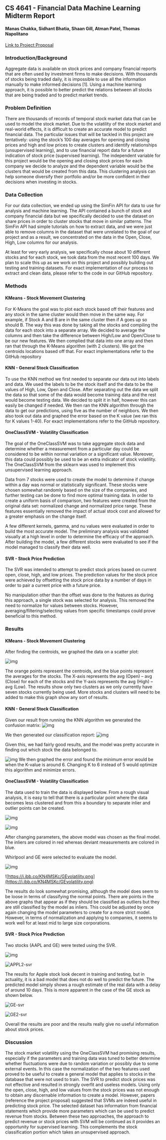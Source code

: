 ## CS 4641 - Financial Data Machine Learning Midterm Report
#### Manas Chakka, Sidhant Bhatia, Shaan Gill, Atman Patel, Thomas Napolitano

[Link to Project Proposal](https://mchakka.github.io/4641-ML-Project/)

### Introduction/Background

Aggregate data is available on stock prices and company financial reports that are often used by investment firms to make decisions. With thousands of stocks being traded daily, it is impossible to use all the information manually to make informed decisions [1]. Using a machine learning approach, it is possible to better predict the relations between all stocks that are being traded and to predict market trends.

### Problem Definition

There are thousands of records of temporal stock market data that can be used to model the stock market. Due to the volatility of the stock market and real-world effects, it is difficult to create an accurate model to predict financial data. The particular issues that will be tackled in this project are tentatively: using the stock’s 100 day averages for opening and closing prices and high and low prices to create clusters and identify relationships (unsupervised learning), and to use financial report data for a future indication of stock price (supervised learning). The independent variable for this project would be the opening and closing stock prices for each company we decide to analyze and the dependent variable would be the clusters that would be created from this data. This clustering analysis can help someone diversify their portfolio and/or be more confident in their decisions when investing in stocks. 

### Data Collection

For our data collection, we ended up using the SimFin API for data to use for analysis and machine learning. The API contained a bunch of stock and company financial data but we specifically decided to use the dataset on share prices in order to cluster stocks that move in similar patterns. The SimFin API had simple tutorials on how to extract data, and we were just able to remove columns in the dataset that were unrelated to the goal of our project and as a result, we concentrated on the data in the Open, Close, High, Low columns for our analysis. 

At least for very early analysis, we specifically chose about 10 different stocks and for each stock, we took data from the most recent 100 days. We plan to scale this up as we work on this project and possibly building out testing and training datasets. For exact implementation of our process to extract and clean data, please refer to the code in our GitHub repository.


### Methods


#### KMeans - Stock Movement Clustering

For K-Means the goal was to plot each stock based off their features and any stock in the same cluster would then move in the same way.  For example, if Stock A and B are in the same cluster then if A goes up so should B.  The way this was done by taking all the stocks and compiling the data for each stock into a separate array.  We decided to average the columns and then take the difference between High/Low and Open/Close to be our new features.  We then complied that data into one array and then ran that through the K-Means algorithm (with 2 clusters).  We got the centroids locations based off that.  For exact implementations refer to the GitHub repository

#### KNN - General Stock Classification

To use the KNN method we first needed to separate our data out into labels and data.  We used the labels to be the stock itself and the data to be the values of High, Low, Open and Close. After separating out the data we split the data so that some of the data would become training data and the rest would become testing data.  We decided to split it in half, however this can easily be changed if needed.  We then ran the KNN algorithm through the data to get our predictions, using five as the number of neighbors.  We then also took out data and graphed the error based on the K value (we ran this for K values 1-40).  For exact implementations refer to the GitHub repository.


#### OneClassSVM - Volatility Classification

The goal of the OneClassSVM was to take aggregate stock data and determine whether a measurement from a particular day could be considered to be within normal variation or a significant value. Moreover, this data could possibly be used to be an extra indicator of stock volatility. The OneClassSVM from the sklearn was used to implement this unsupervised learning approach. 

Data from 7 stocks were used to create the model to determine if change within a day was normal or statistically significant. These stocks were chosen somewhat randomly based on the size of the companies, and further testing can be done to find more optimal training data. In order to create a uniform basis of comparison, two features were created from the original data set: normalized change and normalized price range. These features essentially removed the impact of actual stock cost and allowed for a greater emphasis on the change itself. 

A few different kernels, gamma, and nu values were evaluated in order to build the most accurate model. The preliminary analysis was validated visually at a high level in order to determine the efficacy of the approach. After building the model, a few different stocks were evaluated to see if the model managed to classify their data well.

#### SVR  - Stock Price Prediction

The SVR was intended to attempt to predict stock prices based on current open, close, high, and low prices. The prediction values for the stock price were achieved by offsetting the stock price data by a number of days in order to pair a current price with a future price. 

No manipulation other than the offset was done to the features as during this approach, a single stock was selected for analysis. This removed the need to normalize for values between stocks. However, averaging/filtering/selecting values from specific timestamps could prove beneficial to this method.



### Results

#### KMeans - Stock Movement Clustering

After finding the centroids, we graphed the data on a scatter plot:

![img](https://ibb.co/M5ZFVYk)
 
The orange points represent the centroids, and the blue points represent the averages for the stocks.  The X-axis represents the avg (Open) – avg (Close) for each of the stocks and the Y-axis represents the avg (High) – avg (Low).  The results show only two clusters as we only currently have seven stocks currently being used.  More stocks and clusters will need to be added to make this graph show any sort of results.


#### KNN - General Stock Classification
Given our result from running the KNN algorithm we generated the confusion matrix:
![img](https://ibb.co/1002sVZ)
 
We then generated our classification report: 
![img](https://ibb.co/q0NB0J1)
 
Given this, we had fairly good results, and the model was pretty accurate in finding out which stock the data belonged to.  

![img](https://ibb.co/v16q7N4)
We then graphed the error and found the minimum error would be when the K-value is around 6.  Changing K to 6 instead of 5 would optimize this algorithm and minimize errors.  

#### OneClassSVM - Volatility Classification

The data used to train the data is displayed below. From a rough visual analysis,  it is easy to tell that there is a particular point where the data becomes less clustered and from this a boundary to separate inlier and outlier points can be created.

![img](https://i.ibb.co/z2nTMDm/rawPlot.png)

![img](https://i.ibb.co/Q685z6s/train-Split.png)

After changing parameters, the above model was chosen as the final model. The inliers are colored in red whereas deviant measurements are colored in blue.



Whirlpool and GE were selected to evaluate the model. 

![img](https://i.ibb.co/GxdXnZL/WHRvolatility.png)

![https://i.ibb.co/KN4MSKc/GEvolatility.png](https://i.ibb.co/KN4MSKc/GEvolatility.png)

The results do look somewhat promising, although the model does seem to be loose in terms of classifying the normal points. There are points in the above graphs that appear as if they should be classified as outliers but they are still classified by the model as inliers. This could be adjusted by once again changing the model parameters to create for a more strict model. However, in terms of normalization and applying to companies, it seems to work well for at least mid to large size corporations. 



#### SVR - Stock Price Prediction

Two stocks (AAPL and GE) were tested using the SVR.

![img](https://i.ibb.co/Dtb1Qf0/APPL-svr.png)

![APPL2-svr](https://i.ibb.co/jRV0Xn5/APPL2-svr.png)

The results for Apple stock look decent in training and testing, but in actuality, it is a bad model that does not do well to predict the future. The predicted model simply shows a rough estimate of the real data with a delay of around 10 days. This is more apparent in the case of the GE stock as shown below.

![GE-svr](https://i.ibb.co/NnhmVSV/GE-svr.png)

![GE2-svr](https://i.ibb.co/dDqQLWJ/GE2-svr.png)

Overall the results are poor and the results really give no useful information about stock prices.



### Discussion

The stock market volatility using the OneClassSVM had promising results, especially if the parameters and training data was tuned to better determine whether fluctuations were due to random variation or possibly due to some external events. In this case the normalization of the two features used proved to be useful to create a general model that applies to stocks in the database that were not used to train. The SVR to predict stock prices was not effective and resulted in strongly overfit and useless models. Using only the open, close, high, and low values from the stock prices was not enough to obtain any discernable information to create a model. However, papers (reference the project proposal) suggested that SVMs are indeed useful in predicting stock price. The selected dataset has information from financial statements which provide more parameters which can be used to predict revenue from stocks. Between these two approaches, the approach to predict revenue or stock prices with SVM will be continued as it provides an opportunity for supervised learning. This complements the stock classification portion which takes an unsupervised approach.

